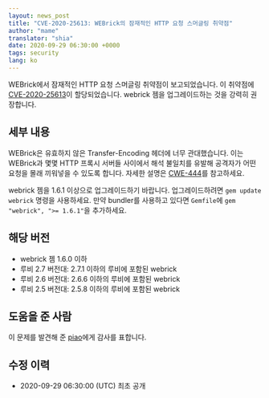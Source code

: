 ```yaml
---
layout: news_post
title: "CVE-2020-25613: WEBrick의 잠재적인 HTTP 요청 스머글링 취약점"
author: "mame"
translator: "shia"
date: 2020-09-29 06:30:00 +0000
tags: security
lang: ko
---
```


WEBrick에서 잠재적인 HTTP 요청 스머글링 취약점이 보고되었습니다.
이 취약점에 [CVE-2020-25613](http://cve.mitre.org/cgi-bin/cvename.cgi?name=CVE-2020-25613)이 할당되었습니다.
webrick 젬을 업그레이드하는 것을 강력히 권장합니다.

## 세부 내용

WEBrick은 유효하지 않은 Transfer-Encoding 헤더에 너무 관대했습니다.
이는 WEBrick과 몇몇 HTTP 프록시 서버들 사이에서 해석 불일치를 유발해 공격자가 어떤 요청을 몰래 끼워넣을 수 있도록 합니다.
자세한 설명은 [CWE-444](https://cwe.mitre.org/data/definitions/444.html)를 참고하세요.

webrick 젬을 1.6.1 이상으로 업그레이드하기 바랍니다. 업그레이드하려면 `gem update webrick` 명령을 사용하세요. 만약 bundler를 사용하고 있다면 `Gemfile`에 `gem "webrick", ">= 1.6.1"`을 추가하세요.

## 해당 버전

* webrick 젬 1.6.0 이하
* 루비 2.7 버전대: 2.7.1 이하의 루비에 포함된 webrick
* 루비 2.6 버전대: 2.6.6 이하의 루비에 포함된 webrick
* 루비 2.5 버전대: 2.5.8 이하의 루비에 포함된 webrick

## 도움을 준 사람

이 문제를 발견해 준 [piao](https://hackerone.com/piao)에게 감사를 표합니다.

## 수정 이력

* 2020-09-29 06:30:00 (UTC) 최초 공개
